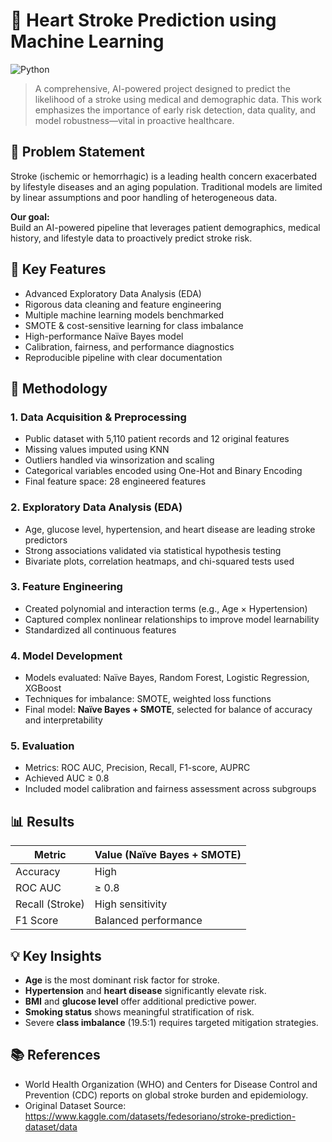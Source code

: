 # 🧠 Heart Stroke Prediction using Machine Learning

![Python](https://img.shields.io/badge/python-3.11%2B-blue)


>A comprehensive, AI-powered project designed to predict the likelihood of a stroke using medical and demographic data. This work emphasizes the importance of early risk detection, data quality, and model robustness—vital in proactive healthcare.


## 🧠 Problem Statement

Stroke (ischemic or hemorrhagic) is a leading health concern exacerbated by lifestyle diseases and an aging population. Traditional models are limited by linear assumptions and poor handling of heterogeneous data.

**Our goal:**  
Build an AI-powered pipeline that leverages patient demographics, medical history, and lifestyle data to proactively predict stroke risk.


## 🚀 Key Features

- Advanced Exploratory Data Analysis (EDA)
- Rigorous data cleaning and feature engineering
- Multiple machine learning models benchmarked
- SMOTE & cost-sensitive learning for class imbalance
- High-performance Naïve Bayes model
- Calibration, fairness, and performance diagnostics
- Reproducible pipeline with clear documentation



## 🧪 Methodology

### 1. Data Acquisition & Preprocessing
- Public dataset with 5,110 patient records and 12 original features
- Missing values imputed using KNN
- Outliers handled via winsorization and scaling
- Categorical variables encoded using One-Hot and Binary Encoding
- Final feature space: 28 engineered features

### 2. Exploratory Data Analysis (EDA)
- Age, glucose level, hypertension, and heart disease are leading stroke predictors
- Strong associations validated via statistical hypothesis testing
- Bivariate plots, correlation heatmaps, and chi-squared tests used

### 3. Feature Engineering
- Created polynomial and interaction terms (e.g., Age × Hypertension)
- Captured complex nonlinear relationships to improve model learnability
- Standardized all continuous features

### 4. Model Development
- Models evaluated: Naïve Bayes, Random Forest, Logistic Regression, XGBoost
- Techniques for imbalance: SMOTE, weighted loss functions
- Final model: **Naïve Bayes + SMOTE**, selected for balance of accuracy and interpretability

### 5. Evaluation
- Metrics: ROC AUC, Precision, Recall, F1-score, AUPRC
- Achieved AUC ≥ 0.8
- Included model calibration and fairness assessment across subgroups

## 📊 Results

| Metric          | Value (Naïve Bayes + SMOTE) |
|---------------- |-----------------------------|
| Accuracy        | High                        |
| ROC AUC         | ≥ 0.8                       |
| Recall (Stroke) | High sensitivity            |
| F1 Score        | Balanced performance        |

## 💡 Key Insights

- **Age** is the most dominant risk factor for stroke.
- **Hypertension** and **heart disease** significantly elevate risk.
- **BMI** and **glucose level** offer additional predictive power.
- **Smoking status** shows meaningful stratification of risk.
- Severe **class imbalance** (19.5:1) requires targeted mitigation strategies.

## 📚 References
- World Health Organization (WHO) and Centers for Disease Control and Prevention (CDC) reports on global stroke burden and epidemiology.
- Original Dataset Source: https://www.kaggle.com/datasets/fedesoriano/stroke-prediction-dataset/data

